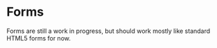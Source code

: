 # Forms

Forms are still a work in progress, but should work mostly like standard HTML5 forms for now.
